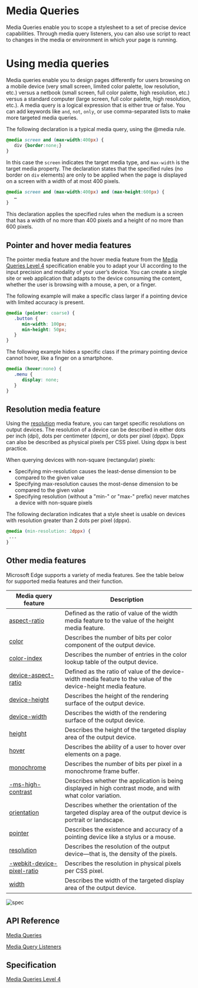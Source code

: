 # Media Queries 

Media Queries enable you to scope a stylesheet to a set of precise device capabilities. Through media query listeners, you can also use script to react to changes in the media or environment in which your page is running.


# Using media queries

Media queries enable you to design pages differently for users browsing on a mobile device (very small screen, limited color palette, low resolution, etc.) versus a netbook (small screen, full color palette, high resolution, etc.) versus a standard computer (large screen, full color palette, high resolution, etc.). A media query is a logical expression that is either true or false. You can add keywords like `and`, `not`, `only`, or use comma-separated lists to make more targeted media queries. 

The following declaration is a typical media query, using the @media rule.

``` css
@media screen and (max-width:400px) {
   div {border:none;}
}
```
In this case the  `screen` indicates the target media type, and `max-width` is the target media property. The declaration states that the specified rules (no border on `div` elements) are only to be applied when the page is displayed on a screen with a width of at most 400 pixels. 


``` css
@media screen and (max-width:400px) and (max-height:600px) {
   …
}
```

This declaration applies the specified rules when the medium is a screen that has a width of no more than 400 pixels and a height of no more than 600 pixels.


## Pointer and hover media features

The pointer media feature and the hover media feature from the [Media Queries Level 4](http://go.microsoft.com/fwlink/p/?linkid=524312) specification enable you to adapt your UI according to the input precision and modality of your user’s device. You can create a single site or web application that adapts to the device consuming the content, whether the user is browsing with a mouse, a pen, or a finger. 

The following example will make a specific class larger if a pointing device with limited accuracy is present.

``` css
@media (pointer: coarse) {
   .button {
      min-width: 100px;
      min-height: 50px;
   }
}
```

The following example hides a specific class if the primary pointing device cannot hover, like a finger on a smartphone.

``` css
@media (hover:none) {
   .menu {
      display: none;
   }
} 
```

## Resolution media feature

Using the [resolution](https://msdn.microsoft.com/library/hh772722(v=vs.85).aspx) media feature, you can target specific resolutions on output devices. The resolution of a device can be described in either dots per inch (dpi), dots per centimeter (dpcm), or dots per pixel (dppx). Dppx can also be described as physical pixels per CSS pixel. Using dppx is best practice.

When querying devices with non-square (rectangular) pixels: 

* Specifying min-resolution causes the least-dense dimension to be compared to the given value
* Specifying max-resolution causes the most-dense dimension to be compared to the given value
* Specifying resolution (without a "min-" or "max-" prefix) never matches a device with non-square pixels

The following declaration indicates that a style sheet is usable on devices with resolution greater than 2 dots per pixel (dppx). 

``` css
@media (min-resolution: 2dppx) {
 ...
}
```

## Other media features

Microsoft Edge supports a variety of media features.  See the table below for supported media features and their function. 

| Media query feature  | Description |
| ------------- | ------------- |
[aspect-ratio](https://msdn.microsoft.com/library/hh771844(v=vs.85).aspx) | Defined as the ratio of value of the width media feature to the value of the height media feature.
[color](https://msdn.microsoft.com/library/hh771855(v=vs.85).aspx) | Describes the number of bits per color component of the output device.
[color-index](https://msdn.microsoft.com/library/hh771852(v=vs.85).aspx) | Describes the number of entries in the color lookup table of the output device.
[device-aspect-ratio](https://msdn.microsoft.com/library/hh772062(v=vs.85).aspx) | Defined as the ratio of value of the device-width media feature to the value of the device-height media feature.
[device-height](https://msdn.microsoft.com/library/hh772063(v=vs.85).aspx) | Describes the height of the rendering surface of the output device.
[device-width](https://msdn.microsoft.com/library/hh772064(v=vs.85).aspx) | Describes the width of the rendering surface of the output device.
[height](https://msdn.microsoft.com/library/hh772070(v=vs.85).aspx) | Describes the height of the targeted display area of the output device.
[hover](https://msdn.microsoft.com/library/dn806241(v=vs.85).aspx) | Describes the ability of a user to hover over elements on a page.
[monochrome](https://msdn.microsoft.com/library/hh772375(v=vs.85).aspx) | Describes the number of bits per pixel in a monochrome frame buffer.
[-ms-high-contrast](https://msdn.microsoft.com/library/hh771830(v=vs.85).aspx) | Describes whether the application is being displayed in high contrast mode, and with what color variation.
[orientation](https://msdn.microsoft.com/library/hh772710(v=vs.85).aspx) | Describes whether the orientation of the targeted display area of the output device is portrait or landscape.
[pointer](https://msdn.microsoft.com/library/dn806274(v=vs.85).aspx) | Describes the existence and accuracy of a pointing device like a stylus or a mouse.
[resolution](https://msdn.microsoft.com/library/hh772722(v=vs.85).aspx) | Describes the resolution of the output device—that is, the density of the pixels.
[-webkit-device-pixel-ratio](https://msdn.microsoft.com/library/dn760733(v=vs.85).aspx) | Describes the resolution in physical pixels per CSS pixel.
[width](https://msdn.microsoft.com/library/hh772741(v=vs.85).aspx) | Describes the width of the targeted display area of the output device.
 
![spec](MediaQueryList)

## API Reference
[Media Queries ](https://msdn.microsoft.com/library/hh772370(v=vs.85).aspx)

[Media Query Listeners](https://msdn.microsoft.com/library/hh772369(v=vs.85).aspx)


## Specification
[Media Queries Level 4](http://go.microsoft.com/fwlink/p/?linkid=524312)

